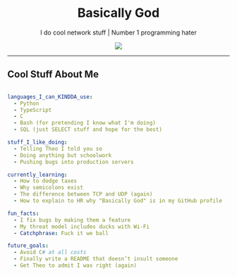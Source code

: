<!-- Header / Banner -->
<h1 align="center">Basically God</h1>
<p align="center">
  I do cool network stuff | Number 1 programming hater 
</p>

<p align="center">
  <img src="https://readme-typing-svg.herokuapp.com?font=Fira+Code&size=22&pause=1000&center=true&vCenter=true&width=435&lines=Causing+chaos+in+Shadiom;Annoying+the+boys;Definitely+not+doing+schoolwork" />
</p>

<!-- Badges 
<p align="center">
  <a href="https://yourwebsite.com"><img src="https://img.shields.io/badge/Portfolio-%23000000.svg?&style=for-the-badge&logo=firefox&logoColor=white"/></a>
  <a href="mailto:youremail@example.com"><img src="https://img.shields.io/badge/Email-%23D14836.svg?&style=for-the-badge&logo=gmail&logoColor=white"/></a>
  <a href="https://linkedin.com/in/yourlinkedin"><img src="https://img.shields.io/badge/LinkedIn-%230077B5.svg?&style=for-the-badge&logo=linkedin&logoColor=white"/></a>
  <a href="https://twitter.com/yourtwitter"><img src="https://img.shields.io/badge/Twitter-%231DA1F2.svg?&style=for-the-badge&logo=twitter&logoColor=white"/></a>
</p>
-->
---

<!-- About Me -->
## Cool Stuff About Me

```yaml

languages_I_can_KINDDA_use:
  - Python
  - TypeScript
  - C
  - Bash (for pretending I know what I'm doing)
  - SQL (just SELECT stuff and hope for the best)

stuff_I_like_doing:
  - Telling Theo I told you so
  - Doing anything but schoolwork
  - Pushing bugs into production servers

currently_learning:
  - How to dodge taxes
  - Why semicolons exist
  - The difference between TCP and UDP (again)
  - How to explain to HR why "Basically God" is in my GitHub profile

fun_facts:
  - I fix bugs by making them a feature
  - My threat model includes ducks with Wi-Fi
  - Catchphrase: Fuck it we ball

future_goals:
  - Avoid C# at all costs
  - Finally write a README that doesn’t insult someone
  - Get Theo to admit I was right (again)

